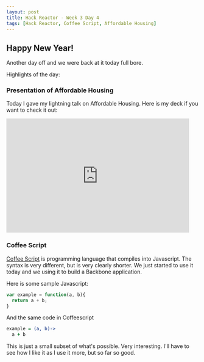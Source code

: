 ```yaml
---
layout: post
title: Hack Reactor - Week 3 Day 4
tags: [Hack Reactor, Coffee Script, Affordable Housing]
---
```


## Happy New Year!

Another day off and we were back at it today full bore.  

Highlights of the day:

### Presentation of Affordable Housing

Today I gave my lightning talk on Affordable Housing.  Here is my deck if you want to check it out:

<iframe src="https://docs.google.com/presentation/d/16ckBx_v5l53ZXxqjcYmkGbSWGky2y1tFIJh4llX4_i8/embed?start=false&loop=false&delayms=3000" frameborder="0" width="480" height="299" allowfullscreen="true" mozallowfullscreen="true" webkitallowfullscreen="true"></iframe>

### Coffee Script

[Coffee Script](http://coffeescript.org/) is programming language that compiles into Javascript.  The syntax is very different, but is very clearly shorter.  We just started to use it today and we using it to build a Backbone application.  

Here is some sample Javascript:

```javascript
var example = function(a, b){
  return a + b;
}
```

And the same code in Coffeescript

```coffeescript
example = (a, b)->
  a + b
```

This is just a small subset of what's possible.  Very interesting.  I'll have to see how I like it as I use it more, but so far so good.

